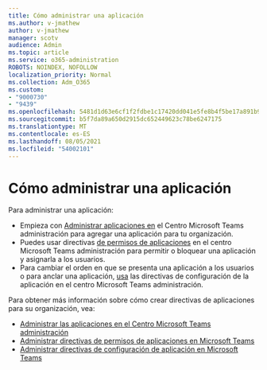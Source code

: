 ```yaml
---
title: Cómo administrar una aplicación
ms.author: v-jmathew
author: v-jmathew
manager: scotv
audience: Admin
ms.topic: article
ms.service: o365-administration
ROBOTS: NOINDEX, NOFOLLOW
localization_priority: Normal
ms.collection: Adm_O365
ms.custom:
- "9000730"
- "9439"
ms.openlocfilehash: 5481d1d63e6cf1f2fdbe1c17420dd041e5fe8b4f5be17a891b9e0bf871d27baf
ms.sourcegitcommit: b5f7da89a650d2915dc652449623c78be6247175
ms.translationtype: MT
ms.contentlocale: es-ES
ms.lasthandoff: 08/05/2021
ms.locfileid: "54002101"
---
```

# <a name="how-to-manage-an-app"></a>Cómo administrar una aplicación

Para administrar una aplicación:

- Empieza con [Administrar aplicaciones en](https://admin.teams.microsoft.com/policies/manage-apps) el Centro Microsoft Teams administración para agregar una aplicación para tu organización.
- Puedes usar directivas [de permisos de aplicaciones](https://admin.teams.microsoft.com/policies/app-permission) en el centro Microsoft Teams administración para permitir o bloquear una aplicación y asignarla a los usuarios.
- Para cambiar el orden en que se presenta una aplicación a los usuarios o para anclar una aplicación, [usa](https://admin.teams.microsoft.com/policies/app-setup) las directivas de configuración de la aplicación en el centro Microsoft Teams administración.

Para obtener más información sobre cómo crear directivas de aplicaciones para su organización, vea:

- [Administrar las aplicaciones en el Centro Microsoft Teams administración](https://docs.microsoft.com/MicrosoftTeams/manage-apps)
- [Administrar directivas de permisos de aplicaciones en Microsoft Teams](https://docs.microsoft.com/microsoftteams/teams-app-permission-policies)
- [Administrar directivas de configuración de aplicación en Microsoft Teams](https://docs.microsoft.com/microsoftteams/teams-app-setup-policies)
